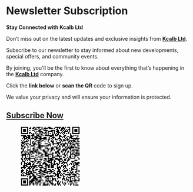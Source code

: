 # Newsletter Subscription

**Stay Connected with Kcalb Ltd**

Don’t miss out on the latest updates and exclusive insights from [**Kcalb Ltd**](https://kcalb.org).

Subscribe to our newsletter to stay informed about new developments, special offers, and community events.

By joining, you'll be the first to know about everything that’s happening in the [**Kcalb Ltd**](https://kcalb.org) company.

Click the **link below** or **scan the QR** code to sign up.

We value your privacy and will ensure your information is protected.

## [Subscribe Now](https://aecb16de.sibforms.com/serve/MUIFAEP8XjI\_2wUwdeDlZwbdcotFz\_3ljO8VWr68p408Sh1CGeCwu32orwc1hqvYdE2jGbEcvwMhW5nVn3exTfrFqU0apgvlbJskmkTd3NY7aFxPlpaFLiLJ1DpHsPBWyk7oqINLTg8znQjlOMuUVDkSn-y5Okr626656D7L66b8fRBVLVxT4raa18s1uv1OAyXAqkIZQBdD5s\_E)

<figure><img src="../.gitbook/assets/Kcalb Ltd _ Opt-in form QR code.png" alt="Kcalb Ltd Newsletter subscription" width="160"><figcaption></figcaption></figure>
